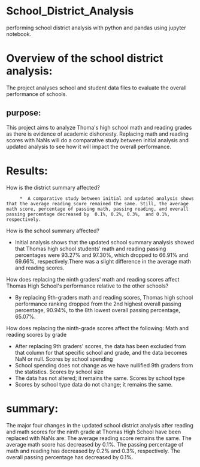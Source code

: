 # School_District_Analysis
 performing school district analysis with python and pandas using jupyter notebook.
# Overview of the school district analysis:
The project analyses school and student data files to evaluate the overall performance of schools.
## purpose:
This project aims to analyze Thoma's high school math and reading grades as there is evidence of academic dishonesty. Replacing math and reading scores with NaNs will do a comparative study between initial analysis and updated analysis to see how it will impact the overall performance.
# Results:
How is the district summary affected?

         *  A comparative study between initial and updated analysis shows that the average reading score remained the same. Still, the average math score, percentage of passing math, passing reading, and overall passing percentage decreased by  0.1%, 0.2%, 0.3%,  and 0.1%, respectively.
         
How is the school summary affected?
* Initial analysis shows that the updated school summary analysis showed that Thomas high school students' math and reading passing percentages were 93.27% and 97.30%, which dropped to 66.91% and 69.66%, respectively.There was a slight difference in the average math and reading scores.

How does replacing the ninth graders' math and reading scores affect Thomas High School's performance relative to the other schools?
* By replacing  9th-graders math and reading scores, Thomas high school performance ranking dropped from the 2nd highest overall passing percentage, 90.94%, to the 8th lowest overall passing percentage, 65.07%.

How does replacing the ninth-grade scores affect the following:
Math and reading scores by grade
* After replacing 9th graders' scores, the data has been excluded from that column for that specific school and grade, and the data becomes NaN or null.
Scores by school spending
* School spending does not change as we have nullified 9th graders from the statistics.
Scores by school size
* The data has not altered; it remains the same.
Scores by school type
* Scores by school type data do not change; it remains the same.

# summary:
The major four changes in the updated school district analysis after reading and math scores for the ninth grade at Thomas High School have been replaced with NaNs are:
The average reading score remains the same.
The average math score has decreased by 0.1%.
The passing percentage of math and reading has decreased by 0.2% and 0.3%, respectively.
The overall passing percentage has decreased by 0.1%.






